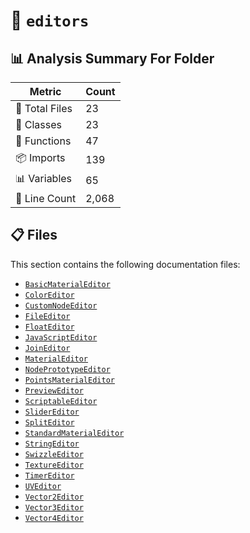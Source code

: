 # 📁 `editors`

## 📊 Analysis Summary For Folder

| Metric | Count |
|--------|-------|
| 📁 Total Files | 23 |
| 🧱 Classes | 23 |
| 🔧 Functions | 47 |
| 📦 Imports | 139 |
| 📊 Variables | 65 |
| 🔢 Line Count | 2,068 |


## 📋 Files

This section contains the following documentation files:

- [`BasicMaterialEditor`](./BasicMaterialEditor.md)
- [`ColorEditor`](./ColorEditor.md)
- [`CustomNodeEditor`](./CustomNodeEditor.md)
- [`FileEditor`](./FileEditor.md)
- [`FloatEditor`](./FloatEditor.md)
- [`JavaScriptEditor`](./JavaScriptEditor.md)
- [`JoinEditor`](./JoinEditor.md)
- [`MaterialEditor`](./MaterialEditor.md)
- [`NodePrototypeEditor`](./NodePrototypeEditor.md)
- [`PointsMaterialEditor`](./PointsMaterialEditor.md)
- [`PreviewEditor`](./PreviewEditor.md)
- [`ScriptableEditor`](./ScriptableEditor.md)
- [`SliderEditor`](./SliderEditor.md)
- [`SplitEditor`](./SplitEditor.md)
- [`StandardMaterialEditor`](./StandardMaterialEditor.md)
- [`StringEditor`](./StringEditor.md)
- [`SwizzleEditor`](./SwizzleEditor.md)
- [`TextureEditor`](./TextureEditor.md)
- [`TimerEditor`](./TimerEditor.md)
- [`UVEditor`](./UVEditor.md)
- [`Vector2Editor`](./Vector2Editor.md)
- [`Vector3Editor`](./Vector3Editor.md)
- [`Vector4Editor`](./Vector4Editor.md)